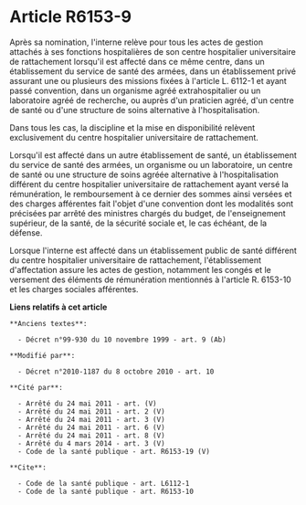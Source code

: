 # Article R6153-9

Après sa nomination, l'interne relève pour tous les actes de gestion attachés à ses fonctions hospitalières de son centre
hospitalier universitaire de rattachement lorsqu'il est affecté dans ce même centre, dans un établissement du service de
santé des armées, dans un établissement privé assurant une ou plusieurs des missions fixées à l'article L. 6112-1 et ayant
passé convention, dans un organisme agréé extrahospitalier ou un laboratoire agréé de recherche, ou auprès d'un praticien
agréé, d'un centre de santé ou d'une structure de soins alternative à l'hospitalisation. 

Dans tous les cas, la discipline et la mise en disponibilité relèvent exclusivement du centre hospitalier universitaire de
rattachement. 

Lorsqu'il est affecté dans un autre établissement de santé, un établissement du service de santé des armées, un organisme ou
un laboratoire, un centre de santé ou une structure de soins agréée alternative à l'hospitalisation différent du centre
hospitalier universitaire de rattachement ayant versé la rémunération, le remboursement à ce dernier des sommes ainsi versées
et des charges afférentes fait l'objet d'une convention dont les modalités sont précisées par arrêté des ministres chargés du
budget, de l'enseignement supérieur, de la santé, de la sécurité sociale et, le cas échéant, de la défense. 

Lorsque l'interne est affecté dans un établissement public de santé différent du centre hospitalier universitaire de
rattachement, l'établissement d'affectation assure les actes de gestion, notamment les congés et le versement des éléments de
rémunération mentionnés à l'article R. 6153-10 et les charges sociales afférentes.

**Liens relatifs à cet article**

	**Anciens textes**:

	  - Décret n°99-930 du 10 novembre 1999 - art. 9 (Ab)

	**Modifié par**:

	  - Décret n°2010-1187 du 8 octobre 2010 - art. 10

	**Cité par**:

	  - Arrêté du 24 mai 2011 - art. (V)
	  - Arrêté du 24 mai 2011 - art. 2 (V)
	  - Arrêté du 24 mai 2011 - art. 3 (V)
	  - Arrêté du 24 mai 2011 - art. 6 (V)
	  - Arrêté du 24 mai 2011 - art. 8 (V)
	  - Arrêté du 4 mars 2014 - art. 3 (V)
	  - Code de la santé publique - art. R6153-19 (V)

	**Cite**:

	  - Code de la santé publique - art. L6112-1
	  - Code de la santé publique - art. R6153-10
